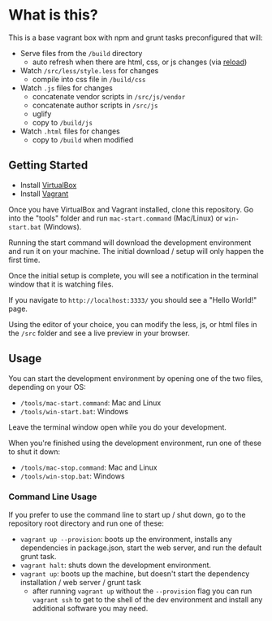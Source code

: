 # What is this?

This is a base vagrant box with npm and grunt tasks preconfigured that will:

  - Serve files from the `/build` directory
    - auto refresh when there are html, css, or js changes (via [reload](https://www.npmjs.org/package/reload))
  - Watch `/src/less/style.less` for changes 
    - compile into css file in `/build/css` 
  - Watch `.js` files for changes 
    - concatenate vendor scripts in `/src/js/vendor`
    - concatenate author scripts in `/src/js`
    - uglify
    - copy to `/build/js`
  - Watch `.html` files for changes
    - copy to `/build` when modified

## Getting Started

  - Install [VirtualBox](https://www.virtualbox.org/wiki/Downloads)
  - Install [Vagrant](http://www.vagrantup.com/downloads.html)

Once you have VirtualBox and Vagrant installed, clone this repository.  Go into the "tools" folder and run `mac-start.command` (Mac/Linux) or `win-start.bat` (Windows).

Running the start command will download the development environment and run it on your machine.  The initial download / setup will only happen the first time.

Once the initial setup is complete, you will see a notification in the terminal window that it is watching files.

If you navigate to `http://localhost:3333/` you should see a "Hello World!" page. 

Using the editor of your choice, you can modify the  less, js, or html files in the `/src` folder and see a live preview in your browser.


## Usage

You can start the development environment by opening one of the two files, depending on your OS:

  - `/tools/mac-start.command`: Mac and Linux
  - `/tools/win-start.bat`: Windows
  
Leave the terminal window open while you do your development.

When you're finished using the development environment, run one of these to shut it down:

  - `/tools/mac-stop.command`: Mac and Linux
  - `/tools/win-stop.bat`: Windows
  
### Command Line Usage

If you prefer to use the command line to start up / shut down, go to the repository root directory and run one of these:

  - `vagrant up --provision`: boots up the environment, installs any dependencies in package.json, start the web server, and run the default grunt task.
  - `vagrant halt`: shuts down the development environment.
  - `vagrant up`: boots up the machine, but doesn't start the dependency installation / web server / grunt task
    - after running `vagrant up` without the `--provision` flag you can run `vagrant ssh` to get to the shell of the dev environment and install any additional software you may need.